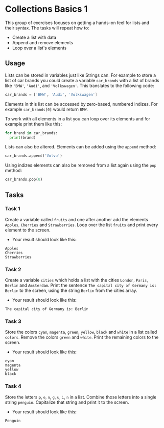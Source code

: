 # Collections Basics 1

This group of exercises focuses on getting a hands-on feel for lists and their syntax. The tasks will repeat how to:

- Create a list with data
- Append and remove elements
- Loop over a list's elements

## Usage

Lists can be stored in variables just like Strings can. For example to store a list of car brands you could create a variable `car_brands` with a list of brands like `'BMW'`, `'Audi'`, and `'Volkswagen'`. This translates to the following code:

```python
car_brands = ['BMW', 'Audi', 'Volkswagen']
```

Elements in this list can be accessed by zero-based, numbered indizes. For example `car_brands[0]` would return `BMW`.

To work with all elements in a list you can loop over its elements and for example print them like this:

```python
for brand in car_brands:
  print(brand)
```

Lists can also be altered. Elements can be added using the `append` method:

```python
car_brands.append('Volvo')
```

Using indizes elements can also be removed from a list again using the `pop` method:

```python
car_brands.pop(0)
```

###

## Tasks

###

### Task 1

Create a variable called `fruits` and one after another add the elements `Apples`, `Cherries` and `Strawberries`. Loop over the list `fruits` and print every element to the screen.

- Your result should look like this:

```
Apples
Cherries
Strawberries
```

###

### Task 2

Create a variable `cities` which holds a list with the cities `London`, `Paris`, `Berlin` and `Amsterdam`. Print the sentence `The capital city of Germany is: Berlin` to the screen, using the string `Berlin` from the cities array.

- Your result should look like this:

```
The capital city of Germany is: Berlin
```

###

### Task 3

Store the colors `cyan`, `magenta`, `green`, `yellow`, `black` and `white` in a list called `colors`. Remove the colors `green` and `white`. Print the remaining colors to the screen.

- Your result should look like this:

```
cyan
magenta
yellow
black
```

###

### Task 4

Store the letters `p`, `e`, `n`, `g`, `u`, `i`, `n` in a list. Combine those letters into a single string `penguin`. Capitalize that string and print it to the screen.

- Your result should look like this:

```
Penguin
```
